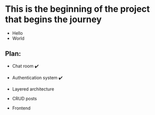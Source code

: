 # This is the beginning of the project that begins the journey
- Hello
- World

## Plan:
- Chat room ✔️ 

- Authentication system ✔️

- Layered architecture

- CRUD posts

- Frontend
